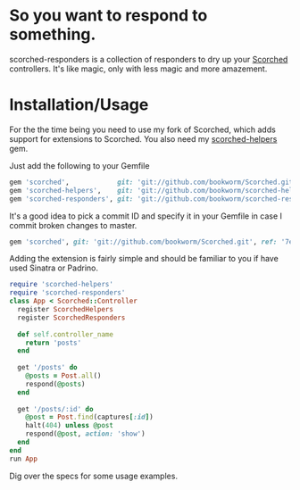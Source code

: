 # So you want to respond to something.

scorched-responders is a collection of responders to dry up your [Scorched](https://github.com/Wardrop/Scorched) controllers. It's like magic, only with less magic and more amazement.

# Installation/Usage

For the the time being you need to use my fork of Scorched, which adds support for extensions to Scorched.
You also need my [scorched-helpers](http://github.com/bookworm/scorched-helpers) gem.

Just add the following to your Gemfile

```ruby
gem 'scorched',            git: 'git://github.com/bookworm/Scorched.git'
gem 'scorched-helpers',    git: 'git://github.com/bookworm/scorched-helpers.git'
gem 'scorched-responders', git: 'git://github.com/bookworm/scorched-responders.git'
```

It's a good idea to pick a commit ID and specify it in your Gemfile in case I commit broken changes to master.

```ruby
gem 'scorched', git: 'git://github.com/bookworm/Scorched.git', ref: '7e4faf7aea36151c9414480d929104fa0525d325'
```

Adding the extension is fairly simple and should be familiar to you if have used Sinatra or Padrino.

```ruby
require 'scorched-helpers'
require 'scorched-responders'
class App < Scorched::Controller
  register ScorchedHelpers
  register ScorchedResponders
  
  def self.controller_name
    return 'posts'
  end
  
  get '/posts' do
    @posts = Post.all()
    respond(@posts)
  end
  
  get '/posts/:id' do
    @post = Post.find(captures[:id])
    halt(404) unless @post
    respond(@post, action: 'show')
  end
end
run App
```

Dig over the specs for some usage examples.
